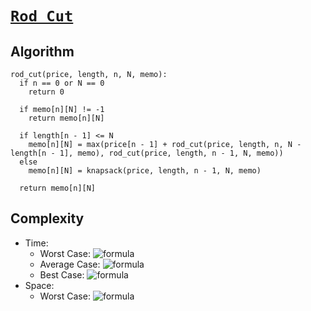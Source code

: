 # [`Rod Cut`](RodCut.cpp)

## Algorithm
```
rod_cut(price, length, n, N, memo):
  if n == 0 or N == 0
    return 0

  if memo[n][N] != -1
    return memo[n][N]

  if length[n - 1] <= N
    memo[n][N] = max(price[n - 1] + rod_cut(price, length, n, N - length[n - 1], memo), rod_cut(price, length, n - 1, N, memo))
  else
    memo[n][N] = knapsack(price, length, n - 1, N, memo)

  return memo[n][N]
```

## Complexity
- Time:
    - Worst Case: ![formula](https://render.githubusercontent.com/render/math?math=O(n*N))
    - Average Case: ![formula](https://render.githubusercontent.com/render/math?math=\Theta(n*N))
    - Best Case: ![formula](https://render.githubusercontent.com/render/math?math=\Omega(n*N))
- Space:
    - Worst Case: ![formula](https://render.githubusercontent.com/render/math?math=O(n*N))
